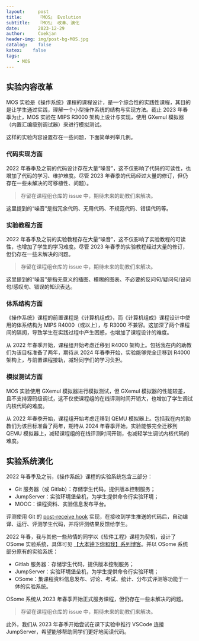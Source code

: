 ```yaml
---	
layout:     post	
title:      『MOS』 Evolution	
subtitle:   『MOS』 改革、演化    
date:       2023-12-29	   
author:     Coekjan 
header-img: img/post-bg-MOS.jpg	
catalog:    false	
katex:    false    
tags:	
    - MOS  
---
```


## 实验内容改革

MOS 实验是《操作系统》课程的课程设计，是一个综合性的实践性课程，其目的是让学生通过实践，理解一个小型操作系统的结构与实现方法。截止 2023 年春季为止，MOS 实验在 MIPS R3000 架构上设计与实现，使用 GXemul 模拟器（内置汇编级别调试器）来进行模拟测试。

这样的实验内容设置存在一些问题，下面简单列举几例。

### 代码实现方面

2022 年春季及之前的代码设计存在大量“噪音”，这不仅影响了代码的可读性，也增加了代码的学习、维护难度。尽管 2023 年春季的代码经过大量的修订，但仍存在一些未解决的可移植性、问题）。

> 存留在课程组仓库的 issue 中，期待未来的助教们来解决。

这里提到的“噪音”是指冗余代码、无用代码、不规范代码、错误代码等。

### 实验教程方面

2022 年春季及之前的实验教程存在大量“噪音”，这不仅影响了实验教程的可读性，也增加了学生的学习难度。尽管 2023 年春季的实验教程经过大量的修订，但仍存在一些未解决的问题。

> 存留在课程组仓库的 issue 中，期待未来的助教们来解决。

这里提到的“噪音”是指无意义的插图、模糊的图表、不必要的反问句/疑问句/设问句/感叹句、错误的知识表达。

### 体系结构方面

《操作系统》课程的前置课程是《计算机组成》，而《计算机组成》课程设计中使用的体系结构为 MIPS R4000（或以上），与 R3000 不兼容。这加深了两个课程间的隔阂，导致学生在实践过程中产生困惑，也增加了课程设计的难度。

从 2022 年春季开始，课程组开始考虑迁移到 R4000 架构上。包括我在内的助教们为该目标准备了两年，期待从 2024 年春季开始，实验能够完全迁移到 R4000 架构上，与前置课程接轨，减轻同学们的学习负担。

### 模拟测试方面

MOS 实验使用 GXemul 模拟器进行模拟测试，但 GXemul 模拟器的性能较差，且不支持源码级调试，这不仅使课程组的在线评测时间开销大，也增加了学生调试内核代码的难度。

从 2022 年春季开始，课程组开始考虑迁移到 QEMU 模拟器上。包括我在内的助教们为该目标准备了两年，期待从 2024 年春季开始，实验能够完全迁移到 QEMU 模拟器上，减轻课程组的在线评测时间开销，也减轻学生调试内核代码的难度。

## 实验系统演化

2022 年春季及之前，《操作系统》课程的实验系统包含三部分：
- Git 服务器（或 Gitlab）：存储学生代码，提供版本控制服务；
- JumpServer：实验环境堡垒机，为学生提供命令行实验环境；
- MOOC：课程资料、实验信息发布平台。

评测使用 Git 的 [post-receive hook](https://git-scm.com/docs/githooks#post-receive) 实现，在接收到学生推送的代码后，自动编译、运行、评测学生代码，并将评测结果反馈给学生。

2022 年春，我与其他一些热情的同学以《软件工程》课程为契机，设计了 OSome 实验系统，具体可见 [【大本钟下你和我】系列博客](https://www.cnblogs.com/it-was-you-and-me/)。并以 OSome 系统部分原有的实验系统：
- Gitlab 服务器：存储学生代码，提供版本控制服务；
- JumpServer：实验环境堡垒机，为学生提供命令行实验环境；
- OSome：集课程资料信息发布、讨论、考试、统计、分布式评测等功能于一体的实验系统。

OSome 系统从 2023 年春季开始正式服务课程，但仍存在一些未解决的问题。

> 存留在课程组仓库的 issue 中，期待未来的助教们来解决。

此外，我们从 2023 年春季开始尝试在课下实验中推行 VSCode 连接 JumpServer，希望能够帮助同学们更好地阅读代码。
